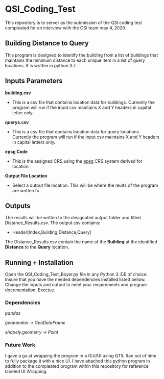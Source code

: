 # QSI_Coding_Test
This repository is to server as the submission of the QSI coding test compleated for an interview with the CSI team may 4, 2020.

## Building Distance to Query
This program is designed to identify the building from a list of buildings that maintains the minimum distance to each unique item in a list of query locations. It is written in python 3.7. 

## Inputs Parameters
**building.csv**
  * This is a csv file that contains location data for buildings. Currently the program will run if the input csv maintains X and Y headers in capital letter only.  
  
**querys.csv**
  * This is a csv file that contains location data for query locations. Currently the program will run if the input csv maintains X and Y headers in capital letters only.

**epsg Code**
  * This is the assigned CRS using the [epsg](https://www.spatialreference.org/ref/?search=Oregon) CRS system derived for location. 

**Output File Location**
  * Select a output file location. This will be where the reults of the program are written to. 
  
## Outputs
The results will be written to the designated output folder and titled Distance_Results.csv. The output csv contains:
  * Header[Index,Building,Distance,Query]
 
 The Distance_Results.csv contain the name of the **Building** at the identified **Distance** to the **Query** location.

## Running + Installation
Open the QSI_Coding_Test_Boyer.py file in any Python 3 IDE of choice. Insure that you have the needed dependencies installed listed bellow. Change the inputs and output to meet your requirements and program documentation. Exectue. 

### Dependencies
*pandas* 

*geopandas -> GeoDataFrame*

*shapely.geometry -> Point*

### Future Work
I gave a go at wrapping the program in a GUI/UI using QT5. Ran out of time to fully package it with a nice UI. I have attached this python program in addition to the compleated program within this repository for reference labeled UI Wrapping. 
